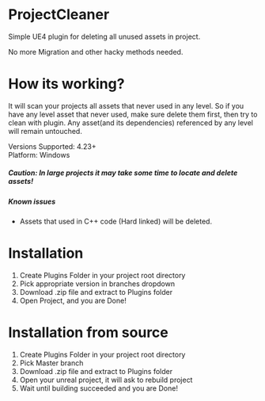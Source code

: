 # ProjectCleaner
Simple UE4 plugin for deleting all unused assets in project.

No more Migration and other hacky methods needed.

# How its working?
It will scan your projects all assets that never used in any level.
So if you have any level asset that never used, make sure delete them first, then try to clean with plugin.
Any asset(and its dependencies) referenced by any level will remain untouched.

Versions Supported: 4.23+  
Platform: Windows

##### Caution: In large projects it may take some time to locate and delete assets!
##### Known issues
- Assets that used in C++ code (Hard linked) will be deleted.

# Installation
1) Create Plugins Folder in your project root directory
2) Pick appropriate version in branches dropdown
3) Download .zip file and extract to Plugins folder
4) Open Project, and you are Done!

# Installation from source
1) Create Plugins Folder in your project root directory
2) Pick Master branch
3) Download .zip file and extract to Plugins folder
4) Open your unreal project, it will ask to rebuild project
5) Wait until building succeeded and you are Done!
